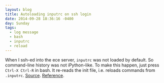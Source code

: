```yaml
---
layout: blog
title: Autoloading inputrc on ssh login
date: 2014-09-28 18:36:16 -0400
day: Sunday
tags:
  - log message
  - bash
  - inputrc
  - reload
---
```


When I ssh-ed into the ece server, `inputrc` was not loaded by default. So command-line history was not iPython-like. To make this happen, just press `Ctrl-X Ctrl-R` in bash. It re-reads the init file, i.e. reloads commands from `.inputrc`. [Source](http://superuser.com/questions/241187/how-do-i-reload-inputrc). [Reference](http://www.gnu.org/software/bash/manual/bashref.html#Miscellaneous-Commands).
